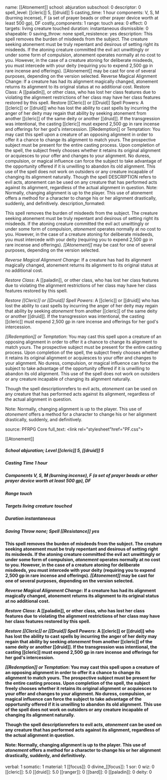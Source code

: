 name: [[Atonement]]
school: abjuration
subschool: 0
descriptor: 0
spell_level: [[cleric]] 5, [[druid]] 5
casting_time: 1 hour
components: V, S, M (burning incense), F (a set of prayer beads or other prayer device worth at least 500 gp), DF
costly_components: 1
range: touch
area: 0
effect: 0
targets: living creature touched
duration: instantaneous
dismissible: 0
shapeable: 0
saving_throw: none
spell_resistence: yes
description: This spell removes the burden of misdeeds from the subject. The creature seeking atonement must be truly repentant and desirous of setting right its misdeeds. If the atoning creature committed the evil act unwittingly or under some form of compulsion, atonement operates normally at no cost to you. However, in the case of a creature atoning for deliberate misdeeds, you must intercede with your deity (requiring you to expend 2,500 gp in rare incense and offerings). [[Atonement]] may be cast for one of several purposes, depending on the version selected. Reverse Magical Alignment Change: If a creature has had its alignment magically changed, atonement returns its alignment to its original status at no additional cost. Restore Class: A [[paladin]], or other class, who has lost her class features due to violating the alignment restrictions of her class may have her class features restored by this spell. Restore [[Cleric]] or [[Druid]] Spell Powers: A [[cleric]] or [[druid]] who has lost the ability to cast spells by incurring the anger of her deity may regain that ability by seeking atonement from another [[cleric]] of the same deity or another [[druid]]. If the transgression was intentional, the casting [[cleric]] must expend 2,500 gp in rare incense and offerings for her god's intercession. [[Redemption]] or Temptation: You may cast this spell upon a creature of an opposing alignment in order to offer it a chance to change its alignment to match yours. The prospective subject must be present for the entire casting process. Upon completion of the spell, the subject freely chooses whether it retains its original alignment or acquiesces to your offer and changes to your alignment. No duress, compulsion, or magical influence can force the subject to take advantage of the opportunity offered if it is unwilling to abandon its old alignment. This use of the spell does not work on outsiders or any creature incapable of changing its alignment naturally. Though the spell DESCRIPTION refers to evil acts, atonement can be used on any creature that has performed acts against its alignment, regardless of the actual alignment in question. Note: Normally, changing alignment is up to the player. This use of atonement offers a method for a character to change his or her alignment drastically, suddenly, and definitively.
description_formated: <p>This spell removes the burden of misdeeds from the subject. The creature seeking atonement must be truly repentant and desirous of setting right its misdeeds. If the atoning creature committed the evil act unwittingly or under some form of compulsion, <i>atonement</i> operates normally at no cost to you. However, in the case of a creature atoning for deliberate misdeeds, you must intercede with your deity (requiring you to expend 2,500 gp in rare incense and offerings). <i>[[Atonement]]</i> may be cast for one of several purposes, depending on the version selected.</p><p><i>Reverse Magical Alignment Change</i>: If a creature has had its alignment magically changed, atonement returns its alignment to its original status at no additional cost.</p><p><i>Restore Class</i>: A [[paladin]], or other class, who has lost her class features due to violating the alignment restrictions of her class may have her class features restored by this spell.</p><p><i>Restore [[Cleric]] or [[Druid]] Spell Powers</i>: A [[cleric]] or [[druid]] who has lost the ability to cast spells by incurring the anger of her deity may regain that ability by seeking <i>atonement</i> from another [[cleric]] of the same deity or another [[druid]]. If the transgression was intentional, the casting [[cleric]] must expend 2,500 gp in rare incense and offerings for her god's intercession.</p><p><i>[[Redemption]] or Temptation</i>: You may cast this spell upon a creature of an opposing alignment in order to offer it a chance to change its alignment to match yours. The prospective subject must be present for the entire casting process. Upon completion of the spell, the subject freely chooses whether it retains its original alignment or acquiesces to your offer and changes to your alignment. No duress, compulsion, or magical influence can force the subject to take advantage of the opportunity offered if it is unwilling to abandon its old alignment. This use of the spell does not work on outsiders or any creature incapable of changing its alignment naturally.</p><p>Though the spell descriptionrefers to evil acts, <i>atonement</i> can be used on any creature that has performed acts against its alignment, regardless of the actual alignment in question.</p><p>Note: Normally, changing alignment is up to the player. This use of <i>atonement</i> offers a method for a character to change his or her alignment drastically, suddenly, and definitively.</p>
source: PFRPG Core
full_text: <link rel="stylesheet"href="PF.css"><div class="heading"><p class="alignleft">[[Atonement]]</p><div style="clear: both;"></div></div><div><h5><b>School </b>abjuration; <b>Level </b>[[cleric]] 5, [[druid]] 5</h5><h5><b>Casting Time </b>1 hour</h5><h5><b>Components </b>V, S, M (burning incense), F (a set of prayer beads or other prayer device worth at least 500 gp), DF</h5><h5><b>Range </b>touch</h5><h5><b>Targets </b> living creature touched</h5><h5><b>Duration </b>instantaneous</h5><h5><b>Saving Throw </b>none; <b>Spell [[Resistance]] </b>yes</h5></div><div><h4><p>This spell removes the burden of misdeeds from the subject. The creature seeking atonement must be truly repentant and desirous of setting right its misdeeds. If the atoning creature committed the evil act unwittingly or under some form of compulsion, <i>atonement</i> operates normally at no cost to you. However, in the case of a creature atoning for deliberate misdeeds, you must intercede with your deity (requiring you to expend 2,500 gp in rare incense and offerings). <i>[[Atonement]]</i> may be cast for one of several purposes, depending on the version selected.</p><p><i>Reverse Magical Alignment Change</i>: If a creature has had its alignment magically changed, atonement returns its alignment to its original status at no additional cost.</p><p><i>Restore Class</i>: A [[paladin]], or other class, who has lost her class features due to violating the alignment restrictions of her class may have her class features restored by this spell.</p><p><i>Restore [[Cleric]] or [[Druid]] Spell Powers</i>: A [[cleric]] or [[druid]] who has lost the ability to cast spells by incurring the anger of her deity may regain that ability by seeking <i>atonement</i> from another [[cleric]] of the same deity or another [[druid]]. If the transgression was intentional, the casting [[cleric]] must expend 2,500 gp in rare incense and offerings for her god's intercession.</p><p><i>[[Redemption]] or Temptation</i>: You may cast this spell upon a creature of an opposing alignment in order to offer it a chance to change its alignment to match yours. The prospective subject must be present for the entire casting process. Upon completion of the spell, the subject freely chooses whether it retains its original alignment or acquiesces to your offer and changes to your alignment. No duress, compulsion, or magical influence can force the subject to take advantage of the opportunity offered if it is unwilling to abandon its old alignment. This use of the spell does not work on outsiders or any creature incapable of changing its alignment naturally.</p><p>Though the spell descriptionrefers to evil acts, <i>atonement</i> can be used on any creature that has performed acts against its alignment, regardless of the actual alignment in question.</p><p>Note: Normally, changing alignment is up to the player. This use of <i>atonement</i> offers a method for a character to change his or her alignment drastically, suddenly, and definitively.</p></h4></div>
verbal: 1
somatic: 1
material: 1
[[focus]]: 0
divine_[[focus]]: 1
sor: 0
wiz: 0
[[cleric]]: 5.0
[[druid]]: 5.0
[[ranger]]: 0
[[bard]]: 0
[[paladin]]: 0
deity: 0
